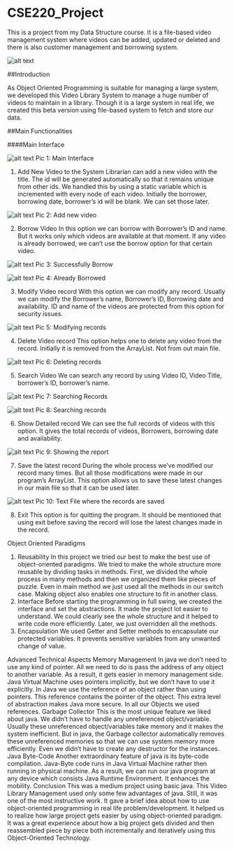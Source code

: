 # CSE220_Project
This is a project from my Data Structure course. It is a file-based video management system where videos can be added, updated or deleted and there is also customer management and borrowing system.


![alt text](https://github.com/Schrodinger-sCat/CSE220_Project/blob/master/screenshots/cover.PNG)

##Introduction

As Object Oriented Programming is suitable for managing a large system, we developed this Video Library System to manage a huge number of videos to maintain in a library. Though it is a large system in real life, we created this beta version using file-based system to fetch and store our data.

##Main Functionalities

####Main Interface

![alt text](https://github.com/Schrodinger-sCat/CSE220_Project/blob/master/screenshots/1.PNG)
 Pic 1: Main Interface

1.	Add New Video to the System
Librarian can add a new video with the title. The id will be generated automatically so that it remains unique from other ids. We handled this by using a static variable which is incremented with every node of each video. Initially the borrower, borrowing date, borrower’s id will be blank. We can set those later.

![alt text](https://github.com/Schrodinger-sCat/CSE220_Project/blob/master/screenshots/2.png)
 Pic 2: Add new video

2.	Borrow Video
In this option we can borrow with Borrower’s ID and name. But it works only which videos are available at that moment. If any video is already borrowed, we can’t use the borrow option for that certain video.

![alt text](https://github.com/Schrodinger-sCat/CSE220_Project/blob/master/screenshots/3.png)
 Pic 3: Successfully Borrow

![alt text](https://github.com/Schrodinger-sCat/CSE220_Project/blob/master/screenshots/4.png)
 Pic 4: Already Borrowed

3.	Modify Video record
With this option we can modify any record. Usually we can modify the Borrower’s name, Borrower’s ID, Borrowing date and availability. ID and name of the videos are protected from this option for security issues.

![alt text](https://github.com/Schrodinger-sCat/CSE220_Project/blob/master/screenshots/5.png)
 Pic 5: Modifying records

4.	Delete Video record
This option helps one to delete any video from the record. Initially it is removed from the ArrayList. Not from out main file.

![alt text](https://github.com/Schrodinger-sCat/CSE220_Project/blob/master/screenshots/6.png)
Pic 6: Deleting records


5.	Search Video
We can search any record by using Video ID, Video Title, borrower’s ID, borrower’s name.
 
![alt text](https://github.com/Schrodinger-sCat/CSE220_Project/blob/master/screenshots/7.png)
Pic 7: Searching Records
 
![alt text](https://github.com/Schrodinger-sCat/CSE220_Project/blob/master/screenshots/8.png)
Pic 8: Searching records

6.	Show Detailed record
We can see the full records of videos with this option. It gives the total records of videos, Borrowers, borrowing date and availability.

![alt text](https://github.com/Schrodinger-sCat/CSE220_Project/blob/master/screenshots/9.png)
Pic 9: Showing the report

7.	Save the latest record
During the whole process we’ve modified our record many times. But all those modifications were made in our program’s ArrayList. This option allows us to save these latest changes in our main file so that it can be used later.

![alt text](https://github.com/Schrodinger-sCat/CSE220_Project/blob/master/screenshots/10.png)
Pic 10: Text File where the records are saved

8.	Exit
This option is for quitting the program. It should be mentioned that using exit before saving the record will lose the latest changes made in the record. 

Object Oriented Paradigms
1.	Reusability
In this project we tried our best to make the best use of object-oriented paradigms. We tried to make the whole structure more reusable by dividing tasks in methods. First, we divided the whole process in many methods and then we organized them like pieces of puzzle. Even in main method we just used all the methods in our switch case. Making object also enables one structure to fit in another class.
2.	Interface
Before starting the programming in full swing, we created the interface and set the abstractions. It made the project lot easier to understand. We could clearly see the whole structure and it helped to write code more efficiently. Later, we just overridden all the methods.
3.	Encapsulation
We used Getter and Setter methods to encapsulate our protected variables. It prevents sensitive variables from any unwanted change of value. 

Advanced Technical Aspects
Memory Management
In java we don’t need to use any kind of pointer. All we need to do is pass the address of any object to another variable. As a result, it gets easier in memory management side. Java Virtual Machine uses pointers implicitly, but we don’t have to use it explicitly. In Java we use the reference of an object rather than using pointers. This reference contains the pointer of the object. This extra level of abstraction makes Java more secure. In all our Objects we used references.
Garbage Collector 
This is the most unique feature we liked about java. We didn’t have to handle any unreferenced object/variable. Usually these unreferenced object/variables take memory and it makes the system inefficient. But in java, the Garbage collector automatically removes these unreferenced memories so that we can use system memory more efficiently. Even we didn’t have to create any destructor for the instances.
Java Byte-Code
	Another extraordinary feature of java is its byte-code compilation. Java-Byte code runs in Java Virtual Machine rather then running in physical machine. As a result, we can run our java program at any device which consists Java Runtime Environment. It enhances the mobility.
Conclusion
This was a medium project using basic java. This Video Library Management used only some few advantages of java. Still, it was one of the most instructive work. It gave a brief idea about how to use object-oriented programming in real life problem/development. It helped us to realize how large project gets easier by using object-oriented paradigm. It was a great experience about how a big project gets divided and then reassembled piece by piece both incrementally and iteratively using this Object-Oriented Technology.
